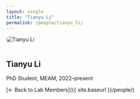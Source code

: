 ```yaml
---
layout: single
title: "Tianyu Li"
permalink: /people/tianyu_li/
---
```


<img src="{{ site.baseurl }}/assets/images/people/generic-avatar.png" alt="Tianyu Li" style="max-width:200px; border-radius:8px; margin-bottom:1rem;">

## Tianyu Li

PhD Student, MEAM, 2022–present

[← Back to Lab Members]({{ site.baseurl }}/people/)

